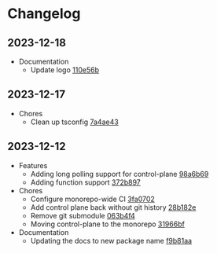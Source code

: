 # Changelog
## 2023-12-18
- Documentation
  - Update logo [110e56b](https://github.com/differentialhq/differential/commit/110e56b)
## 2023-12-17
- Chores
  - Clean up tsconfig [7a4ae43](https://github.com/differentialhq/differential/commit/7a4ae43)
## 2023-12-12
- Features
  - Adding long polling support for control-plane [98a6b69](https://github.com/differentialhq/differential/commit/98a6b69)
  - Adding function support [372b897](https://github.com/differentialhq/differential/commit/372b897)
- Chores
  - Configure monorepo-wide CI [3fa0702](https://github.com/differentialhq/differential/commit/3fa0702)
  - Add control plane back without git history [28b182e](https://github.com/differentialhq/differential/commit/28b182e)
  - Remove git submodule [063b4f4](https://github.com/differentialhq/differential/commit/063b4f4)
  - Moving control-plane to the monorepo [31966bf](https://github.com/differentialhq/differential/commit/31966bf)
- Documentation
  - Updating the docs to new package name [f9b81aa](https://github.com/differentialhq/differential/commit/f9b81aa)
